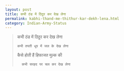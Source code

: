```yaml
---
layout: post
title: कभी ठंड में ठिठुर कर देख लेना
permalink: kabhi-thand-me-thithur-kar-dekh-lena.html
category: Indian-Army-Status
---
```

> कभी ठंड में ठिठुर कर देख लेना
> 
>     कभी तपती धूप में जल के देख लेना
> 
> कैसे होती हैं हिफाजत मुल्क की
> 
>       कभी सरहद पर चल कर देख लेना
